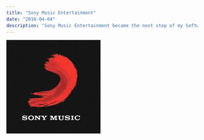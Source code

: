 ```yaml
---
title: "Sony Music Entertainment"
date: "2010-04-04"
description: "Sony Music Entertainment became the next step of my Software Development career path. Here I primarily managed the database functionality for the Global Paperless Requisition System (GPRS). I built the requisition verification processes and helped manage various other functionality in both the database and front-end aspects of the system (spending a few weeks to self-teach myself Angular in the process). Various other responsibilities included: Managing code updates using the Github version control system and properly transcribing older code from the Oracle system to the newer version on Postgres."
---
```


![SonyMusicEntertainment](../images/sonymusicentertainment.jpg)
